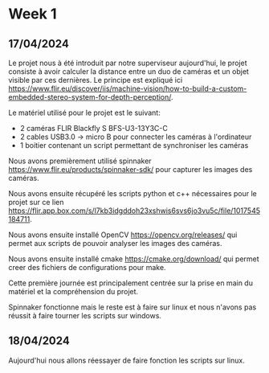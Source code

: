 # Week 1

## 17/04/2024

Le projet nous à été introduit par notre superviseur aujourd'hui, le projet consiste à avoir calculer la distance entre un duo de caméras et un objet visible par ces dernières. Le principe est expliqué ici https://www.flir.eu/discover/iis/machine-vision/how-to-build-a-custom-embedded-stereo-system-for-depth-perception/. 

Le matériel utilisé pour le projet est le suivant:
- 2 caméras FLIR Blackfly S BFS-U3-13Y3C-C
- 2 cables USB3.0 -> micro B pour connecter les caméras à l'ordinateur
- 1 boitier contenant un script permettant de synchroniser les caméras

Nous avons premièrement utilisé spinnaker https://www.flir.eu/products/spinnaker-sdk/ pour capturer les images des caméras. 

Nous avons ensuite récupéré les scripts python et c++ nécessaires pour le projet sur ce lien https://flir.app.box.com/s/l7kb3idgddoh23xshwis6svs6jo3vu5c/file/1017545184711.

Nous avons ensuite installé OpenCV https://opencv.org/releases/ qui permet aux scripts de pouvoir analyser les images des caméras.

Nous avons ensuite installé cmake https://cmake.org/download/ qui permet creer des fichiers de configurations pour make.

Cette première journée est principalement centrée sur la prise en main du matériel et la compréhension du projet.

Spinnaker fonctionne mais le reste est à faire sur linux et nous n'avons pas réussit à faire tourner les scripts sur windows.

## 18/04/2024

Aujourd'hui nous allons réessayer de faire fonction les scripts sur linux.


